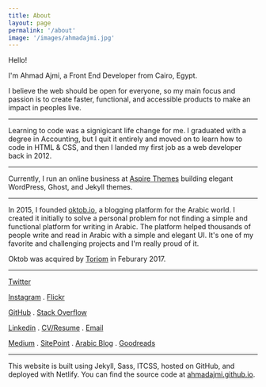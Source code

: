 ```yaml
---
title: About
layout: page
permalink: '/about'
image: '/images/ahmadajmi.jpg'
---
```


Hello!

I'm Ahmad Ajmi, a Front End Developer from Cairo, Egypt.

I believe the web should be open for everyone, so my main focus and passion is to create faster, functional, and accessible products to make an impact in peoples live.

---

Learning to code was a signigicant life change for me. I graduated with a degree in Accounting, but I quit it entirely and moved on to learn how to code in HTML & CSS, and then I landed my first job as a web developer back in 2012.

---

Currently, I run an online business at [Aspire Themes](https://aspirethemes.com/) building elegant WordPress, Ghost, and Jekyll themes.

---

In 2015, I founded [oktob.io](https://oktob.io/), a blogging platform for the Arabic world. I created it initially to solve a personal problem for not finding a simple and functional platform for writing in Arabic. The platform helped thousands of people write and read in Arabic with a simple and elegant UI. It's one of my favorite and challenging projects and I'm really proud of it.

Oktob was acquired by [Toriom](http://toriom.com/) in Feburary 2017.

---

<a href='{{ site.twitter }}'>Twitter</a>

<a href='{{ site.instagram }}'>Instagram</a> . <a href='{{ site.flickr }}'>Flickr</a>

<a href='{{ site.github }}'>GitHub</a> . <a href='{{ site.stackoverflow }}'>Stack Overflow</a>

<a href='{{ site.linkedin }}'>Linkedin</a> . <a href='{{ site.resume }}'>CV/Resume</a> . <a href='{{ site.mailto }}'>Email</a>

<a href='{{ site.medium }}'>Medium</a> .  <a href='{{ site.sitepoint }}'>SitePoint</a> . <a href='{{ site.arabicBlog }}'>Arabic Blog</a> . <a href='{{ site.goodreads }}'>Goodreads</a>

---

This website is built using Jekyll, Sass, ITCSS, hosted on GitHub, and deployed with Netlify. You can find the source code at [ahmadajmi.github.io](https://github.com/ahmadajmi/ahmadajmi.github.io).